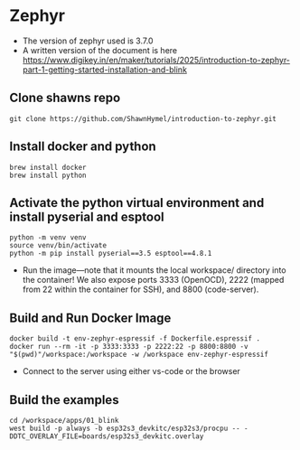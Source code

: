 # Zephyr

- The version of zephyr used is 3.7.0
- A written version of the document is here https://www.digikey.in/en/maker/tutorials/2025/introduction-to-zephyr-part-1-getting-started-installation-and-blink

## Clone shawns repo
```
git clone https://github.com/ShawnHymel/introduction-to-zephyr.git
```

## Install docker and python
```
brew install docker
brew install python
```

## Activate the python virtual environment and install pyserial and esptool
```
python -m venv venv
source venv/bin/activate
python -m pip install pyserial==3.5 esptool==4.8.1
```

- Run the image—note that it mounts the local workspace/ directory into the container! We also expose ports 3333 (OpenOCD), 2222 (mapped from 22 within the container for SSH), and 8800 (code-server).
## Build and Run Docker Image
```
docker build -t env-zephyr-espressif -f Dockerfile.espressif .
docker run --rm -it -p 3333:3333 -p 2222:22 -p 8800:8800 -v "$(pwd)"/workspace:/workspace -w /workspace env-zephyr-espressif
```

- Connect to the server using either vs-code or the browser

## Build the examples
```
cd /workspace/apps/01_blink
west build -p always -b esp32s3_devkitc/esp32s3/procpu -- -DDTC_OVERLAY_FILE=boards/esp32s3_devkitc.overlay
```


